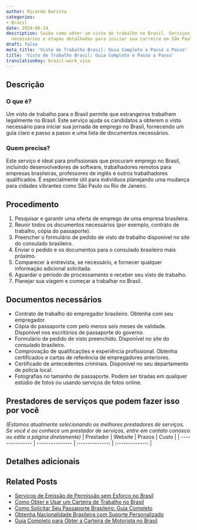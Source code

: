 ```yaml
---
author: Ricardo Batista
categories:
- Brazil
date: 2024-06-24
description: Saiba como obter um visto de trabalho no Brasil. Serviços, documentos
  necessários e etapas detalhadas para iniciar sua carreira em São Paulo ou Rio.
draft: false
meta_title: 'Visto de Trabalho Brasil: Guia Completo e Passo a Passo'
title: 'Visto de Trabalho Brasil: Guia Completo e Passo a Passo'
translationKey: brazil-work_visa
---
```



## Descrição
### O que é?
Um visto de trabalho para o Brasil permite que estrangeiros trabalhem legalmente no Brasil. Este serviço ajuda os candidatos a obterem o visto necessário para iniciar sua jornada de emprego no Brasil, fornecendo um guia claro e passo a passo e uma lista de documentos necessários.

### Quem precisa?
Este serviço é ideal para profissionais que procuram emprego no Brasil, incluindo desenvolvedores de software, trabalhadores remotos para empresas brasileiras, professores de inglês e outros trabalhadores qualificados. É especialmente útil para indivíduos planejando uma mudança para cidades vibrantes como São Paulo ou Rio de Janeiro.

## Procedimento

1. Pesquisar e garantir uma oferta de emprego de uma empresa brasileira.
2. Reunir todos os documentos necessários (por exemplo, contrato de trabalho, cópia do passaporte).
3. Preencher o formulário de pedido de visto de trabalho disponível no site do consulado brasileiro.
4. Enviar o pedido e os documentos para o consulado brasileiro mais próximo.
5. Comparecer à entrevista, se necessário, e fornecer qualquer informação adicional solicitada.
6. Aguardar o período de processamento e receber seu visto de trabalho.
7. Planejar sua viagem e começar a trabalhar no Brasil.

## Documentos necessários

- Contrato de trabalho do empregador brasileiro. Obtenha com seu empregador.
- Cópia do passaporte com pelo menos seis meses de validade. Disponível nos escritórios de passaporte do governo.
- Formulário de pedido de visto preenchido. Disponível no site do consulado brasileiro.
- Comprovação de qualificações e experiência profissional. Obtenha certificados e cartas de referência de empregadores anteriores.
- Certificado de antecedentes criminais. Disponível no seu departamento de polícia local.
- Fotografias no tamanho de passaporte. Podem ser tiradas em qualquer estúdio de fotos ou usando serviços de fotos online.

## Prestadores de serviços que podem fazer isso por você
_(Estamos atualmente selecionando os melhores prestadores de serviços. Se você é ou conhece um prestador de serviços, entre em contato conosco ou edite a página diretamente)_
| Prestador        |     Website     |     Prazos    |       Custo      |
| --------------- | --------------- |  :-------------: | :-------------: |

## Detalhes adicionais
## Related Posts

- [Serviços de Emissão de Permissão sem Esforço no Brasil](https://tramitit.com/portuguese/guides/brazil/emissão_de_alvará/)
- [Como Obter e Usar um Carteira de Trabalho no Brasil](https://tramitit.com/portuguese/guides/brazil/carteira_de_trabalho/)
- [Como Solicitar Seu Passaporte Brasileiro: Guia Completo](https://tramitit.com/portuguese/guides/brazil/emissão_de_passaporte/)
- [Obtenha Nacionalidade Brasileira com Suporte Personalizado](https://tramitit.com/portuguese/guides/brazil/solicitação_de_nacionalidade/)
- [Guia Completo para Obter a Carteira de Motorista no Brasil](https://tramitit.com/portuguese/guides/brazil/carteira_de_motorista/)